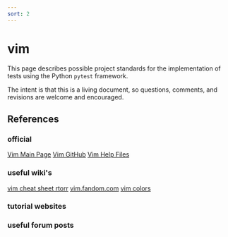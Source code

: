 ```yaml
---
sort: 2
---
```


# vim

This page describes possible project standards for the implementation of tests using the Python `pytest` framework.

The intent is that this is a living document, so questions, comments, and revisions are welcome and encouraged.


## References

### official

[Vim Main Page](https://www.vim.org/)
[Vim GitHub](https://github.com/vim/vim)
[Vim Help Files](https://vimhelp.org/)

### useful wiki's

[vim cheat sheet rtorr](https://vim.rtorr.com/)
[vim.fandom.com](https://vim.fandom.com/wiki/Vim_Tips_Wiki)
[vim colors](http://vimcolors.com/)

### tutorial websites



### useful forum posts

